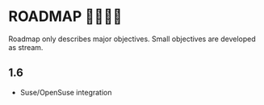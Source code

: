 # ROADMAP  :steam_locomotive::railway_car::railway_car::railway_car:

Roadmap only describes major objectives. Small objectives are developed as stream.

## 1.6

- Suse/OpenSuse integration
